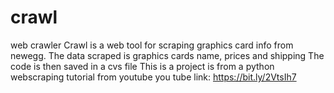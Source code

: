 # crawl
web crawler
Crawl is a web tool for scraping graphics card info from newegg.
The data scraped is graphics cards name, prices and shipping
The code is then saved in a cvs file
This is a project is from a python webscraping tutorial from youtube
you tube link: https://bit.ly/2VtsIh7
